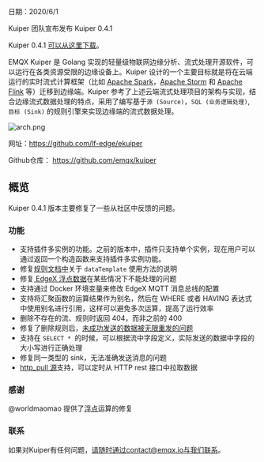 日期：2020/6/1

Kuiper 团队宣布发布 Kuiper 0.4.1

Kuiper 0.4.1 [可以从这里下载](https://github.com/emqx/kuiper/releases/tag/0.4.1)。

EMQX Kuiper 是 Golang 实现的轻量级物联网边缘分析、流式处理开源软件，可以运行在各类资源受限的边缘设备上。Kuiper 设计的一个主要目标就是将在云端运行的实时流式计算框架（比如 [Apache Spark](https://spark.apache.org/)，[Apache Storm](https://storm.apache.org/) 和 [Apache Flink](https://flink.apache.org/) 等）迁移到边缘端。Kuiper 参考了上述云端流式处理项目的架构与实现，结合边缘流式数据处理的特点，采用了编写基于`源 (Source)`，`SQL (业务逻辑处理)`, `目标 (Sink)` 的规则引擎来实现边缘端的流式数据处理。

![arch.png](https://assets.emqx.com/images/60dc5411db7c365da28ec255dcd67b98.png)

网址：https://github.com/lf-edge/ekuiper

Github仓库： https://github.com/emqx/kuiper

## 概览

Kuiper 0.4.1 版本主要修复了一些从社区中反馈的问题。

### 功能

- 支持插件多实例的功能。之前的版本中，插件只支持单个实例，现在用户可以通过返回一个构造函数来支持插件多实例功能。
- 修复[规则文档中](https://github.com/emqx/kuiper/blob/master/docs/en_US/rules/overview.md)关于 `dataTemplate` 使用方法的说明
- 修复[ EdgeX 浮点数据](https://github.com/emqx/kuiper/issues/272)在某些情况下不能处理的问题
- 支持通过 Docker 环境变量来修改 EdgeX MQTT 消息总线的配置
- 支持将汇聚函数的运算结果作为别名，然后在 WHERE 或者 HAVING 表达式中使用别名进行引用，这样可以避免多次运算，提高了运行效率
- 删除不存在的流、规则时返回 404，而非之前的 400
- 修复了删除规则后，[未成功发送的数据被无限重发的问题](https://github.com/emqx/kuiper/issues/266)
- 支持在 `SELECT * `的时候，可以根据流中字段定义，实际发送的数据中字段的大小写进行正确处理
- 修复同一类型的 sink，无法准确发送消息的问题
- [http_pull 源](https://github.com/emqx/kuiper/blob/develop/docs/zh_CN/rules/sources/http_pull.md)支持，可以定时从 HTTP rest 接口中拉取数据

### 感谢

@worldmaomao 提供了[浮点](https://github.com/emqx/kuiper/issues/272)运算的修复

### 联系

如果对Kuiper有任何问题，请随时通过contact@emqx.io与我们联系。
